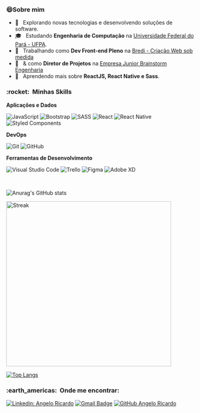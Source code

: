 <!-- ![](https://komarev.com/ghpvc/?username=angeloengcomp&color=006bed) -->

<h3>😄Sobre mim </h3>

- 🤔 &nbsp; Explorando novas tecnologias e desenvolvendo soluções de software.
- 🎓 &nbsp; Estudando **Engenharia de Computação** na <a href="https://portal.ufpa.br/">Universidade Federal do Pará - UFPA</a>.
- 💼 &nbsp; Trabalhando como **Dev Front-end Pleno** na <a href="https://www.bredi.com.br/">Bredi - Criação Web sob medida</a>
- 💼 &nbsp; & como **Diretor de Projetos** na <a href="https://brainstormjr.com.br/">Empresa Junior Brainstorm Engenharia</a>
- 🌱 &nbsp; Aprendendo mais sobre **ReactJS, React Native e Sass**.

<h3> :rocket: &nbsp;Minhas Skills </h3>

**Aplicações e Dados**

 
  ![JavaScript](https://img.shields.io/badge/-JavaScript-333333?style=flat&logo=javascript)
  ![Bootstrap](https://img.shields.io/badge/-Bootstrap-333333?style=flat&logo=Bootstrap&logoColor=fff)
  ![SASS](https://img.shields.io/badge/-SASS-333333?style=flat&logo=Sass&logoColor=e373f1)
  ![React](https://img.shields.io/badge/-React-333333?style=flat&logo=react)
  ![React Native](https://img.shields.io/badge/-React%20Native-333333?style=flat&logo=react)
    ![Styled Components](https://img.shields.io/badge/-Styled%20Components-333333?style=flat&logo=styled-components)




**DevOps**

  ![Git](https://img.shields.io/badge/-Git-333333?style=flat&logo=git)
  ![GitHub](https://img.shields.io/badge/-GitHub-333333?style=flat&logo=github)

**Ferramentas de Desenvolvimento**

  ![Visual Studio Code](https://img.shields.io/badge/-Visual%20Studio%20Code-333333?style=flat&logo=visual-studio-code&logoColor=007ACC) 
  ![Trello](https://img.shields.io/badge/-Trello-333333?style=flat&logo=trello&logoColor=007ACC)
  ![Figma](https://img.shields.io/badge/-Figma-333333?style=flat&logo=figma&logoColor=007ACC)
  ![Adobe XD](https://img.shields.io/badge/-Adobe%20XD-333333?style=flat&logo=adobe-xd&logoColor=007ACC)

<br/>


![Anurag's GitHub stats](https://github-readme-stats.vercel.app/api?username=angeloengcomp&show_icons=true&theme=tokyonight)

<img align="center" src="https://github-readme-streak-stats.herokuapp.com/?user=angeloengcomp&theme=tokyonight&border=ffffff" alt="Streak" title="Streak" width="440px" />


[![Top Langs](https://github-readme-stats.vercel.app/api/top-langs/?username=angeloengcomp&layout=compact&theme=tokyonight)](https://github.com/angeloengcomp/github-readme-stats)



<h3> :earth_americas: &nbsp;Onde me encontrar: </h3> 

[![Linkedin: Angelo Ricardo](https://img.shields.io/badge/-AngeloRicardo-blue?style=flat-square&logo=Linkedin&logoColor=white&link=https://www.linkedin.com/in/angelo-ricardo-8583881a1/)](https://www.linkedin.com/in/angelo-ricardo-8583881a1/)
[![Gmail Badge](https://img.shields.io/badge/-contato@angeloricardo.tech-006bed?style=flat-square&logo=Gmail&logoColor=white&link=mailto:contato@angeloricardo.tech)](mailto:contato@angeloricardo.tech)
[![GitHub Angelo Ricardo]( https://img.shields.io/github/followers/angeloengcomp?label=follow&style=social)](https://github.com/angeloengcomp)

